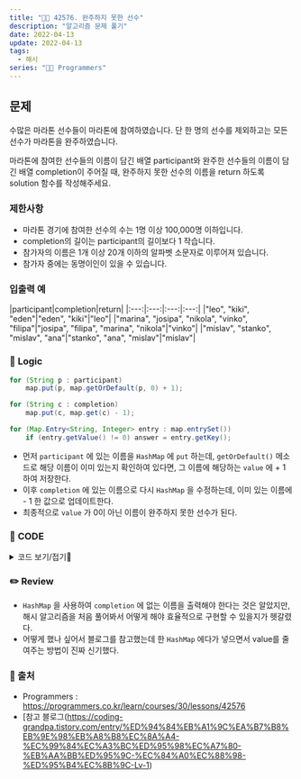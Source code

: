 ```yaml
---
title: "👩‍💻 42576. 완주하지 못한 선수"
description: "알고리즘 문제 풀기"
date: 2022-04-13
update: 2022-04-13
tags:
  - 해시
series: "👩‍💻 Programmers"
---
```


## 문제
수많은 마라톤 선수들이 마라톤에 참여하였습니다. 단 한 명의 선수를 제외하고는 모든 선수가 마라톤을 완주하였습니다.

마라톤에 참여한 선수들의 이름이 담긴 배열 participant와 완주한 선수들의 이름이 담긴 배열 completion이 주어질 때, 완주하지 못한 선수의 이름을 return 하도록 solution 함수를 작성해주세요.

### 제한사항
- 마라톤 경기에 참여한 선수의 수는 1명 이상 100,000명 이하입니다.
- completion의 길이는 participant의 길이보다 1 작습니다.
- 참가자의 이름은 1개 이상 20개 이하의 알파벳 소문자로 이루어져 있습니다.
- 참가자 중에는 동명이인이 있을 수 있습니다.

### 입출력 예
|participant|completion|return|
|:---:|:---:|:---:|:---:|
|"leo", "kiki", "eden"|"eden", "kiki"|"leo"|
|"marina", "josipa", "nikola", "vinko", "filipa"|"josipa", "filipa", "marina", "nikola"|"vinko"|
|"mislav", "stanko", "mislav", "ana"|"stanko", "ana", "mislav"|"mislav"|

### 📍 **Logic**

```java
for (String p : participant)
    map.put(p, map.getOrDefault(p, 0) + 1);

for (String c : completion)
    map.put(c, map.get(c) - 1);

for (Map.Entry<String, Integer> entry : map.entrySet())
    if (entry.getValue() != 0) answer = entry.getKey();
```

- 먼저 `participant` 에 있는 이름을 `HashMap` 에 `put` 하는데, `getOrDefault()` 메소드로 해당 이름이 이미 있는지 확인하여 있다면, 그 이름에 해당하는 `value` 에 + 1 하여 저장한다.
- 이후 `completion` 에 있는 이름으로 다시 `HashMap` 을 수정하는데, 이미 있는 이름에 - 1 한 값으로 업데이트한다.
- 최종적으로 `value` 가 0이 아닌 이름이 완주하지 못한 선수가 된다.

### 📄 **CODE**

<details>
  <summary>코드 보기/접기💫</summary>
    <div markdown="1">

	import java.util.*;

    class Solution {
        public String solution(String[] participant, String[] completion) {
            HashMap<String, Integer> map = new HashMap<>();
            String answer = "";
            
            for (String p : participant)
                map.put(p, map.getOrDefault(p, 0) + 1);
            
            for (String c : completion)
                map.put(c, map.get(c) - 1);
            
            for (Map.Entry<String, Integer> entry : map.entrySet())
                if (entry.getValue() != 0) answer = entry.getKey();
    
            return answer;
        }
    }
  	</div>
</details>

### ✏️ **Review**
- `HashMap` 을 사용하여 `completion` 에 없는 이름을 출력해야 한다는 것은 알았지만, 해시 알고리즘을 처음 풀어봐서 어떻게 해야 효율적으로 구현할 수 있을지가 헷갈렸다.
- 어떻게 했나 싶어서 블로그를 참고했는데 한 `HashMap` 에다가 넣으면서 value를 줄여주는 방법이 진짜 신기했다. 

### 📕 출처
- Programmers : https://programmers.co.kr/learn/courses/30/lessons/42576
- [참고 블로그(https://coding-grandpa.tistory.com/entry/%ED%94%84%EB%A1%9C%EA%B7%B8%EB%9E%98%EB%A8%B8%EC%8A%A4-%EC%99%84%EC%A3%BC%ED%95%98%EC%A7%80-%EB%AA%BB%ED%95%9C-%EC%84%A0%EC%88%98-%ED%95%B4%EC%8B%9C-Lv-1)